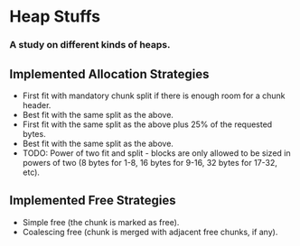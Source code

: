 # Heap Stuffs

### A study on different kinds of heaps.

## Implemented Allocation Strategies

- First fit with mandatory chunk split if there is enough room for a chunk header.
- Best fit with the same split as the above.
- First fit with the same split as the above plus 25% of the requested bytes.
- Best fit with the same split as the above.
- TODO: Power of two fit and split - blocks are only allowed to be sized in powers of two (8 bytes for 1-8, 16 bytes for
  9-16, 32 bytes for 17-32, etc).

## Implemented Free Strategies

- Simple free (the chunk is marked as free).
- Coalescing free (chunk is merged with adjacent free chunks, if any).